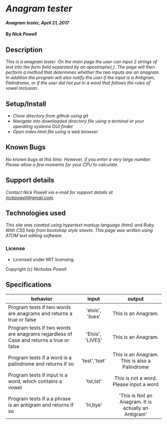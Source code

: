 # _Anagram tester_

#### _Anagram tester, April 21, 2017_

#### By _Nick Powell_

## Description

_This is a anagram tester. On the main page the user can input 2 strings of text into the form field separated by an apostrophe(,). The page will then perform a method that determines whether the two inputs are an anagram. In addition the program will also notify the user if the input is a Antigram, Palindrome, or if the user did not put in a word that follows the rules of vowel inclusion._


## Setup/Install

* _Clone directory from github using git_
* _Navigate into downloaded directory file using a terminal or your operating systems GUI finder_
* _Open index.html file using a web browser_

## Known Bugs

_No known bugs at this time. However, if you enter a very large number. Please allow a few moments for your CPU to calculate._

## Support details

_Contact Nick Powell via e-mail for support details at nickpowell@gmail.com._

## Technologies used

_This site was created using hypertext markup language (html) and Ruby. With CSS help from bootstrap style sheets. This page was written using ATOM text editing software._

### License

* Licensed under MIT licensing.

Copyright (c) _Nicholas Powell_



## Specifications

| behavior |  input   |  output  |
|----------|:--------:|:--------:|
|Program tests if two words are anagrams and returns a true or false| 'elvis', 'lives' | This is an Anagram. |
|Program tests if two words are anagrams regardless of Case and returns a true or false| 'Elvis', 'LIVES' | This is an Anagram. |
|Program tests if a word is a palindrome and returns if so| 'test','tset' | This is an Anagram. This is also a Palindrome |
|Program tests if input is a word, which contains a vowel | 'tst,tst' | This is not a word. Please input a word |
|Program tests if a a phrase is an antigram and returns if so| 'hi,bye' | 'This is Not an Anagram. It is actually an Antigram' |
